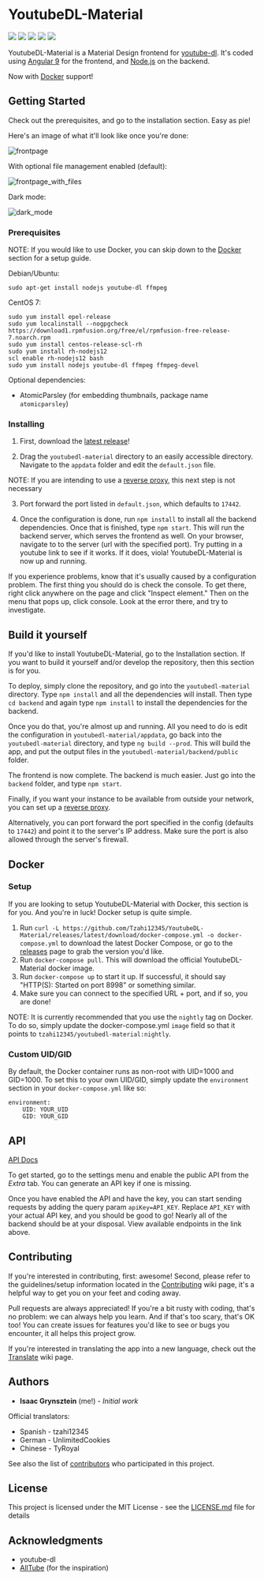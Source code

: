 # YoutubeDL-Material
[![](https://img.shields.io/docker/pulls/tzahi12345/youtubedl-material.svg)](https://hub.docker.com/r/tzahi12345/youtubedl-material)
[![](https://img.shields.io/docker/image-size/tzahi12345/youtubedl-material?sort=date)](https://hub.docker.com/r/tzahi12345/youtubedl-material)
[![](https://img.shields.io/badge/%E2%86%91_Deploy_to-Heroku-7056bf.svg)](https://heroku.com/deploy?template=https://github.com/Tzahi12345/YoutubeDL-Material)
[![](https://img.shields.io/github/issues/Tzahi12345/YoutubeDL-Material)](https://github.com/Tzahi12345/YoutubeDL-Material/issues)
[![](https://img.shields.io/github/license/Tzahi12345/YoutubeDL-Material)](https://github.com/Tzahi12345/YoutubeDL-Material/blob/master/LICENSE.md)


YoutubeDL-Material is a Material Design frontend for [youtube-dl](https://rg3.github.io/youtube-dl/). It's coded using [Angular 9](https://angular.io/) for the frontend, and [Node.js](https://nodejs.org/) on the backend.

Now with [Docker](#Docker) support!

## Getting Started

Check out the prerequisites, and go to the installation section. Easy as pie!

Here's an image of what it'll look like once you're done:

![frontpage](https://i.imgur.com/w8iofbb.png)

With optional file management enabled (default):

![frontpage_with_files](https://i.imgur.com/FTATqBM.png)

Dark mode:

![dark_mode](https://i.imgur.com/r5ZtBqd.png)

### Prerequisites

NOTE: If you would like to use Docker, you can skip down to the [Docker](#Docker) section for a setup guide.

Debian/Ubuntu:
```
sudo apt-get install nodejs youtube-dl ffmpeg
```

CentOS 7:
```
sudo yum install epel-release
sudo yum localinstall --nogpgcheck https://download1.rpmfusion.org/free/el/rpmfusion-free-release-7.noarch.rpm
sudo yum install centos-release-scl-rh
sudo yum install rh-nodejs12
scl enable rh-nodejs12 bash
sudo yum install nodejs youtube-dl ffmpeg ffmpeg-devel
```

Optional dependencies:
* AtomicParsley (for embedding thumbnails, package name `atomicparsley`)

### Installing

1. First, download the [latest release](https://github.com/Tzahi12345/YoutubeDL-Material/releases/latest)!

2. Drag the `youtubedl-material` directory to an easily accessible directory. Navigate to the `appdata` folder and edit the `default.json` file.

NOTE: If you are intending to use a [reverse proxy](https://github.com/Tzahi12345/YoutubeDL-Material/wiki/Reverse-Proxy-Setup), this next step is not necessary

3. Port forward the port listed in `default.json`, which defaults to `17442`.

4. Once the configuration is done, run `npm install` to install all the backend dependencies. Once that is finished, type `npm start`. This will run the backend server, which serves the frontend as well. On your browser, navigate to to the server (url with the specified port). Try putting in a youtube link to see if it works. If it does, viola! YoutubeDL-Material is now up and running.

If you experience problems, know that it's usually caused by a configuration problem. The first thing you should do is check the console. To get there, right click anywhere on the page and click "Inspect element." Then on the menu that pops up, click console. Look at the error there, and try to investigate.

## Build it yourself

If you'd like to install YoutubeDL-Material, go to the Installation section. If you want to build it yourself and/or develop the repository, then this section is for you.

To deploy, simply clone the repository, and go into the `youtubedl-material` directory. Type `npm install` and all the dependencies will install. Then type `cd backend` and again type `npm install` to install the dependencies for the backend.

Once you do that, you're almost up and running. All you need to do is edit the configuration in `youtubedl-material/appdata`, go back into the `youtubedl-material` directory, and type `ng build --prod`. This will build the app, and put the output files in the `youtubedl-material/backend/public` folder.

The frontend is now complete. The backend is much easier. Just go into the `backend` folder, and type `npm start`.

Finally, if you want your instance to be available from outside your network, you can set up a [reverse proxy](https://github.com/Tzahi12345/YoutubeDL-Material/wiki/Reverse-Proxy-Setup).

Alternatively, you can port forward the port specified in the config (defaults to `17442`) and point it to the server's IP address. Make sure the port is also allowed through the server's firewall.

## Docker

### Setup

If you are  looking to setup YoutubeDL-Material with Docker, this section is for you. And you're in luck! Docker setup is quite simple.

1. Run `curl -L https://github.com/Tzahi12345/YoutubeDL-Material/releases/latest/download/docker-compose.yml -o docker-compose.yml` to download the latest Docker Compose, or go to the [releases](https://github.com/Tzahi12345/YoutubeDL-Material/releases/) page to grab the version you'd like.
2. Run `docker-compose pull`. This will download the official YoutubeDL-Material docker image.
3. Run `docker-compose up` to start it up. If successful, it should say "HTTP(S): Started on port 8998" or something similar.
4. Make sure you can connect to the specified URL + port, and if so, you are done!

NOTE: It is currently recommended that you use the `nightly` tag on Docker. To do so, simply update the docker-compose.yml `image` field so that it points to `tzahi12345/youtubedl-material:nightly`.

### Custom UID/GID

By default, the Docker container runs as non-root with UID=1000 and GID=1000. To set this to your own UID/GID, simply update the `environment` section in your `docker-compose.yml` like so:

```
environment:
    UID: YOUR_UID
    GID: YOUR_GID
```

## API

[API Docs](https://youtubedl-material.stoplight.io/docs/youtubedl-material/Public%20API%20v1.yaml)

To get started, go to the settings menu and enable the public API from the *Extra* tab. You can generate an API key if one is missing.

Once you have enabled the API and have the key, you can start sending requests by adding the query param `apiKey=API_KEY`. Replace `API_KEY` with your actual API key, and you should be good to go! Nearly all of the backend should be at your disposal. View available endpoints in the link above.

## Contributing

If you're interested in contributing, first: awesome! Second, please refer to the guidelines/setup information located in the [Contributing](https://github.com/Tzahi12345/YoutubeDL-Material/wiki/Contributing) wiki page, it's a helpful way to get you on your feet and coding away.

Pull requests are always appreciated! If you're a bit rusty with coding, that's no problem: we can always help you learn. And if that's too scary, that's OK too! You can create issues for features you'd like to see or bugs you encounter, it all helps this project grow.

If you're interested in translating the app into a new language, check out the [Translate](https://github.com/Tzahi12345/YoutubeDL-Material/wiki/Translate) wiki page.

## Authors

* **Isaac Grynsztein** (me!) - *Initial work*

Official translators:
* Spanish - tzahi12345
* German - UnlimitedCookies
* Chinese - TyRoyal

See also the list of [contributors](https://github.com/your/project/contributors) who participated in this project.

## License

This project is licensed under the MIT License - see the [LICENSE.md](LICENSE.md) file for details

## Acknowledgments

* youtube-dl
* [AllTube](https://github.com/Rudloff/alltube) (for the inspiration)
